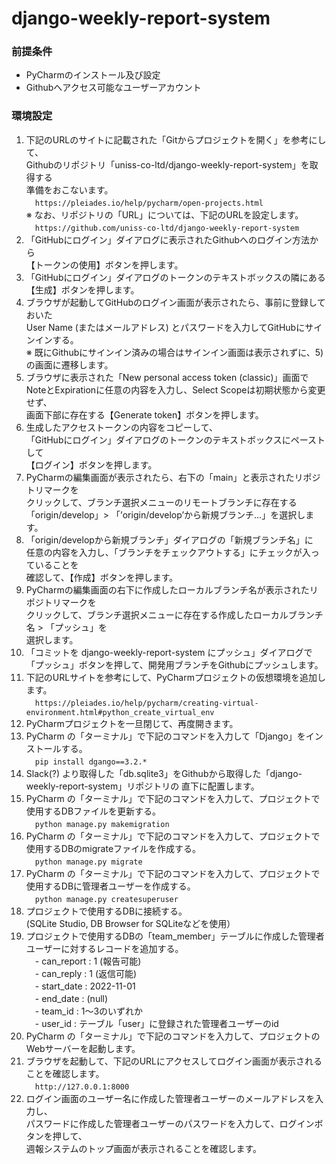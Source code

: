 # django-weekly-report-system
### 前提条件
- PyCharmのインストール及び設定
- Githubへアクセス可能なユーザーアカウント

### 環境設定
1) 下記のURLのサイトに記載された「Gitからプロジェクトを開く」を参考にして、 <br>
Githubのリポジトリ「uniss-co-ltd/django-weekly-report-system」を取得する <br>
準備をおこないます。 <br>
　`https://pleiades.io/help/pycharm/open-projects.html` <br>
※ なお、リポジトリの「URL」については、下記のURLを設定します。 <br>
　`https://github.com/uniss-co-ltd/django-weekly-report-system` <br>
2) 「GitHubにログイン」ダイアログに表示されたGithubへのログイン方法から <br>
【トークンの使用】ボタンを押します。 <br>
3) 「GitHubにログイン」ダイアログのトークンのテキストボックスの隣にある <br>
【生成】ボタンを押します。 <br>
4) ブラウザが起動してGitHubのログイン画面が表示されたら、事前に登録しておいた <br>
User Name (またはメールアドレス) とパスワードを入力してGitHubにサインインする。 <br>
※ 既にGithubにサインイン済みの場合はサインイン画面は表示されずに、5)の画面に遷移します。<br>
5) ブラウザに表示された「New personal access token (classic)」画面で <br>
NoteとExpirationに任意の内容を入力し、Select Scopeは初期状態から変更せず、 <br>
画面下部に存在する【Generate token】ボタンを押します。 <br>
6) 生成したアクセストークンの内容をコピーして、 <br>
「GitHubにログイン」ダイアログのトークンのテキストボックスにペーストして <br>
【ログイン】ボタンを押します。 <br>
7) PyCharmの編集画面が表示されたら、右下の「main」と表示されたリポジトリマークを <br>
クリックして、ブランチ選択メニューのリモートブランチに存在する <br>
「origin/develop」> 「’origin/develop’から新規ブランチ…」を選択します。 <br>
8) 「origin/developから新規ブランチ」ダイアログの「新規ブランチ名」に <br>
任意の内容を入力し、「ブランチをチェックアウトする」にチェックが入っていることを <br>
確認して、【作成】ボタンを押します。 <br>
9) PyCharmの編集画面の右下に作成したローカルブランチ名が表示されたリポジトリマークを <br>
クリックして、ブランチ選択メニューに存在する作成したローカルブランチ名 > 「プッシュ」を <br>
選択します。 <br>
10) 「コミットを django-weekly-report-system にプッシュ」ダイアログで <br>
「プッシュ」ボタンを押して、開発用ブランチをGithubにプッシュします。 <br>
11) 下記のURLサイトを参考にして、PyCharmプロジェクトの仮想環境を追加します。 <br>
　`https://pleiades.io/help/pycharm/creating-virtual-environment.html#python_create_virtual_env` <br>
12) PyCharmプロジェクトを一旦閉じて、再度開きます。
13) PyCharm の「ターミナル」で下記のコマンドを入力して「Django」をインストールする。 <br>
　`pip install dgango==3.2.*` <br>
14) Slack(?) より取得した「db.sqlite3」をGithubから取得した「django-weekly-report-system」リポジトリの
直下に配置します。 <br>
15) PyCharm の「ターミナル」で下記のコマンドを入力して、プロジェクトで使用するDBファイルを更新する。<br>
　`python manage.py makemigration` <br>
16) PyCharm の「ターミナル」で下記のコマンドを入力して、プロジェクトで使用するDBのmigrateファイルを作成する。 <br>
　`python manage.py migrate` <br>
17) PyCharm の「ターミナル」で下記のコマンドを入力して、プロジェクトで使用するDBに管理者ユーザーを作成する。 <br>
　`python manage.py createsuperuser` <br>
18) プロジェクトで使用するDBに接続する。 <br>
(SQLite Studio, DB Browser for SQLiteなどを使用）<br>
19) プロジェクトで使用するDBの「team_member」テーブルに作成した管理者ユーザーに対するレコードを追加する。 <br>
　- can_report : 1 (報告可能) <br>
　- can_reply : 1 (返信可能) <br>
　- start_date : 2022-11-01 <br>
　- end_date : (null) <br>
　- team_id : 1〜3のいずれか <br>
　- user_id : テーブル「user」に登録された管理者ユーザーのid <br>
20) PyCharm の「ターミナル」で下記のコマンドを入力して、プロジェクトのWebサーバーを起動します。 <br>
21) ブラウザを起動して、下記のURLにアクセスしてログイン画面が表示されることを確認します。 <br>
　`http://127.0.0.1:8000` <br>
22) ログイン画面のユーザー名に作成した管理者ユーザーのメールアドレスを入力し、 <br>
パスワードに作成した管理者ユーザーのパスワードを入力して、ログインボタンを押して、 <br>
週報システムのトップ画面が表示されることを確認します。 <br>